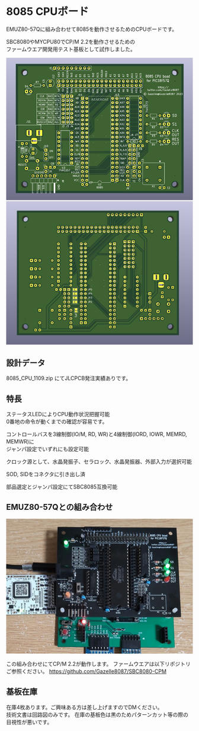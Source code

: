 # 8085 CPUボード

EMUZ80-57Qに組み合わせて8085を動作させるためのCPUボードです。  

SBC8080やMYCPU80でCP/M 2.2を動作させるための  
ファームウエア開発用テスト基板として試作しました。  

![F](https://github.com/Gazelle8087/8085-CPU-BOARD/blob/main/CPU8085_F.jpg)
![B](https://github.com/Gazelle8087/8085-CPU-BOARD/blob/main/CPU8085_B.jpg)

## 設計データ
8085_CPU_1109.zip にてJLCPCB発注実績ありです。  

## 特長

ステータスLEDによりCPU動作状況把握可能  
0番地の命令が動くまでの確認が容易です。  

コントロールバスを3線制御(IO/M, RD, WR)と4線制御(IORD, IOWR, MEMRD, MEMWR)に  
ジャンパ設定でいずれにも設定可能  

クロック源として、水晶発振子、セラロック、水晶発振器、外部入力が選択可能

SOD, SIDをコネクタに引き出し済

部品選定とジャンパ設定にてSBC8085互換可能

## EMUZ80-57Qとの組み合わせ

![stacked](https://github.com/Gazelle8087/8085-CPU-BOARD/blob/main/DSC_0028.JPG)  

この組み合わせにてCP/M 2.2が動作します。
ファームウエアは以下リポジトリご参照ください。
https://github.com/Gazelle8087/SBC8080-CPM


## 基板在庫
在庫4枚あります。ご興味ある方は差し上げますのでDMください。  
技術文書は回路図のみです。
在庫の基板色は黒のためパターンカット等の際の目視性が悪いです。
